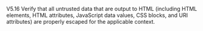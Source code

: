 V5.16 Verify that all untrusted data that are output to HTML (including HTML elements, HTML attributes, JavaScript data values, CSS blocks, and URI attributes) are properly escaped for the applicable context.